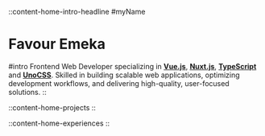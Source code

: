 ::content-home-intro-headline
#myName
# Favour Emeka

#intro 
Frontend Web Developer specializing in [**Vue.js**](https://vuejs.org), [**Nuxt.js**](https://nuxt.com), 
[**TypeScript**](https://www.typescriptlang.org) and [**UnoCSS**](https://unocss.dev). Skilled in building scalable web applications, 
optimizing development workflows, and delivering high-quality, user-focused solutions.
::

::content-home-projects
::

::content-home-experiences
::